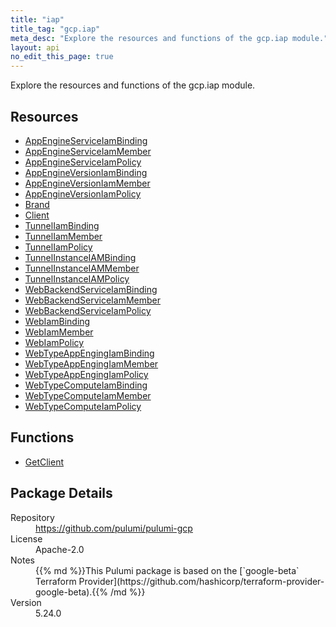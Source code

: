 ```yaml
---
title: "iap"
title_tag: "gcp.iap"
meta_desc: "Explore the resources and functions of the gcp.iap module."
layout: api
no_edit_this_page: true
---
```


<!-- WARNING: this file was generated by Pulumi Docs Generator. -->
<!-- Do not edit by hand unless you're certain you know what you are doing! -->

Explore the resources and functions of the gcp.iap module.

<h2 id="resources">Resources</h2>
<ul class="api">
    <li><a href="appengineserviceiambinding" title="AppEngineServiceIamBinding"><span class="symbol resource"></span>AppEngineServiceIamBinding</a></li>
    <li><a href="appengineserviceiammember" title="AppEngineServiceIamMember"><span class="symbol resource"></span>AppEngineServiceIamMember</a></li>
    <li><a href="appengineserviceiampolicy" title="AppEngineServiceIamPolicy"><span class="symbol resource"></span>AppEngineServiceIamPolicy</a></li>
    <li><a href="appengineversioniambinding" title="AppEngineVersionIamBinding"><span class="symbol resource"></span>AppEngineVersionIamBinding</a></li>
    <li><a href="appengineversioniammember" title="AppEngineVersionIamMember"><span class="symbol resource"></span>AppEngineVersionIamMember</a></li>
    <li><a href="appengineversioniampolicy" title="AppEngineVersionIamPolicy"><span class="symbol resource"></span>AppEngineVersionIamPolicy</a></li>
    <li><a href="brand" title="Brand"><span class="symbol resource"></span>Brand</a></li>
    <li><a href="client" title="Client"><span class="symbol resource"></span>Client</a></li>
    <li><a href="tunneliambinding" title="TunnelIamBinding"><span class="symbol resource"></span>TunnelIamBinding</a></li>
    <li><a href="tunneliammember" title="TunnelIamMember"><span class="symbol resource"></span>TunnelIamMember</a></li>
    <li><a href="tunneliampolicy" title="TunnelIamPolicy"><span class="symbol resource"></span>TunnelIamPolicy</a></li>
    <li><a href="tunnelinstanceiambinding" title="TunnelInstanceIAMBinding"><span class="symbol resource"></span>TunnelInstanceIAMBinding</a></li>
    <li><a href="tunnelinstanceiammember" title="TunnelInstanceIAMMember"><span class="symbol resource"></span>TunnelInstanceIAMMember</a></li>
    <li><a href="tunnelinstanceiampolicy" title="TunnelInstanceIAMPolicy"><span class="symbol resource"></span>TunnelInstanceIAMPolicy</a></li>
    <li><a href="webbackendserviceiambinding" title="WebBackendServiceIamBinding"><span class="symbol resource"></span>WebBackendServiceIamBinding</a></li>
    <li><a href="webbackendserviceiammember" title="WebBackendServiceIamMember"><span class="symbol resource"></span>WebBackendServiceIamMember</a></li>
    <li><a href="webbackendserviceiampolicy" title="WebBackendServiceIamPolicy"><span class="symbol resource"></span>WebBackendServiceIamPolicy</a></li>
    <li><a href="webiambinding" title="WebIamBinding"><span class="symbol resource"></span>WebIamBinding</a></li>
    <li><a href="webiammember" title="WebIamMember"><span class="symbol resource"></span>WebIamMember</a></li>
    <li><a href="webiampolicy" title="WebIamPolicy"><span class="symbol resource"></span>WebIamPolicy</a></li>
    <li><a href="webtypeappengingiambinding" title="WebTypeAppEngingIamBinding"><span class="symbol resource"></span>WebTypeAppEngingIamBinding</a></li>
    <li><a href="webtypeappengingiammember" title="WebTypeAppEngingIamMember"><span class="symbol resource"></span>WebTypeAppEngingIamMember</a></li>
    <li><a href="webtypeappengingiampolicy" title="WebTypeAppEngingIamPolicy"><span class="symbol resource"></span>WebTypeAppEngingIamPolicy</a></li>
    <li><a href="webtypecomputeiambinding" title="WebTypeComputeIamBinding"><span class="symbol resource"></span>WebTypeComputeIamBinding</a></li>
    <li><a href="webtypecomputeiammember" title="WebTypeComputeIamMember"><span class="symbol resource"></span>WebTypeComputeIamMember</a></li>
    <li><a href="webtypecomputeiampolicy" title="WebTypeComputeIamPolicy"><span class="symbol resource"></span>WebTypeComputeIamPolicy</a></li>
</ul>

<h2 id="functions">Functions</h2>
<ul class="api">
    <li><a href="getclient" title="GetClient"><span class="symbol function"></span>GetClient</a></li>
</ul>

<h2 id="package-details">Package Details</h2>
<dl class="package-details">
	<dt>Repository</dt>
	<dd><a href="https://github.com/pulumi/pulumi-gcp">https://github.com/pulumi/pulumi-gcp</a></dd>
	<dt>License</dt>
	<dd>Apache-2.0</dd>
	<dt>Notes</dt>
	<dd>{{% md %}}This Pulumi package is based on the [`google-beta` Terraform Provider](https://github.com/hashicorp/terraform-provider-google-beta).{{% /md %}}</dd>
	<dt>Version</dt>
	<dd>5.24.0</dd>
</dl>

